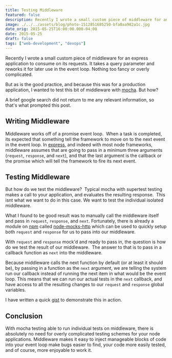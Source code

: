 ```yaml
---
title: Testing Middleware
featured: false
description: Recently I wrote a small custom piece of middleware for an express applicationto consume on its requests. It takes a query parameter and reworks it for lateruse in the event loop. Nothing too fancy or overly complicated.But as is the good practice, and because this was for a production application,I wanted to test this bit of middleware with mocha . Buthow?A brief google search did not return to me any relevant information, so that'swhat prompted this post.Writing
image: ./../../assets/blog/photo-1512851685250-bfa0aa982a1c.jpg
date_orig: 2015-05-25T16:00:00.000-04:00
date: 2015-05-25
draft: false
tags: ["web-development", "devops"]
---
```


Recently I wrote a small custom piece of middleware for an express application to consume on its requests. It takes a query parameter and reworks it for later use in the event loop. Nothing too fancy or overly complicated.

But as is the good practice, and because this was for a production application, I wanted to test this bit of middleware with [mocha](http://mochajs.org/). But how?

A brief google search did not return to me any relevant information, so that's what prompted this post.

## Writing Middleware

Middleware works off of a promise event loop.  When a task is completed, its expected that something tell the framework to move on to the next event in the event loop. In [express](http://expressjs.com/), and indeed with most node frameworks, middleware assumes that are going to pass in a minimum three arguments (`request`, `response`, and `next`), and that the last argument is the callback or the promise which will tell the framework to fire its next event.

## Testing Middleware

But how do we test the middleware?  Typical mocha with supertest testing makes a call to your application, and evaluates the resulting response.  This isnt what we want to do in this case. We want to test the individual isolated middleware.

What I found to be good result was to manually call the middleware itself and pass in `request`, `response`, and `next`. Fortunately, there is already a module on [npm](https://www.npmjs.com/) called [node-mocks-http](https://www.npmjs.com/package/node-mocks-http) which can be used to quickly setup both `request` and `response` for us to pass into our middleware.

With `request` and `response` mock'd and ready to pass in, the question is how do we test the result of our middleware.  The answer to that is to pass in a callback function as `next` into the middleware.

Because middleware calls the next function by default (or at least it should be), by passing in a function as the `next` argument, we are telling the system run our callback instead of running the next item in what would be the event loop. This means that we can run our actual tests in the `next` callback, and have access to all the resulting changes to our `request` and `response` global variables.

I have written a quick [gist](https://gist.github.com/liaodrake/c91e6108cb7df48ba506) to demonstrate this in action.

## Conclusion

With mocha testing able to run individual tests on middleware, there is absolutely no need for overly complicated testing schemes for your node applications. Middleware makes it easy to inject manageable blocks of code into your event loop make bugs easier to find, your code more easily tested, and of course, more enjoyable to work it.
